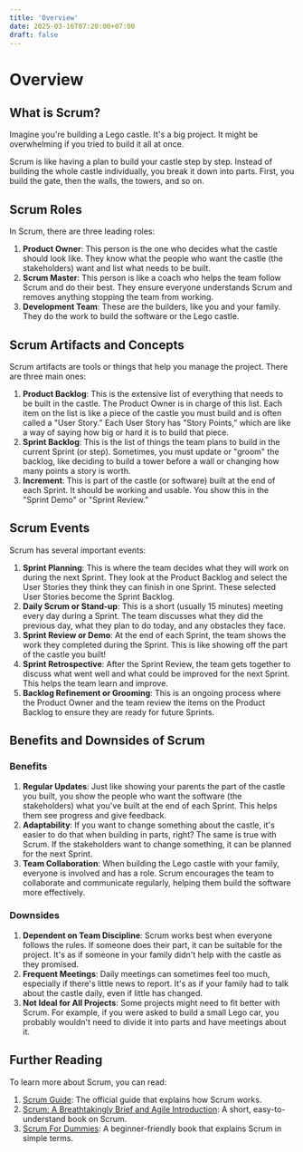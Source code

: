 ```yaml
---
title: 'Overview'
date: 2025-03-16T07:20:00+07:00
draft: false
---
```


# Overview

## What is Scrum?

Imagine you're building a Lego castle. It's a big project. It might be overwhelming if you tried to build it all at once.

Scrum is like having a plan to build your castle step by step. Instead of building the whole castle individually, you break it down into parts. First, you build the gate, then the walls, the towers, and so on.

## Scrum Roles

In Scrum, there are three leading roles:

1. **Product Owner**: This person is the one who decides what the castle should look like. They know what the people who want the castle (the stakeholders) want and list what needs to be built.
2. **Scrum Master**: This person is like a coach who helps the team follow Scrum and do their best. They ensure everyone understands Scrum and removes anything stopping the team from working.
3. **Development Team**: These are the builders, like you and your family. They do the work to build the software or the Lego castle.

## Scrum Artifacts and Concepts

Scrum artifacts are tools or things that help you manage the project. There are three main ones:

1. **Product Backlog**: This is the extensive list of everything that needs to be built in the castle. The Product Owner is in charge of this list. Each item on the list is like a piece of the castle you must build and is often called a "User Story.” Each User Story has "Story Points,” which are like a way of saying how big or hard it is to build that piece.
2. **Sprint Backlog**: This is the list of things the team plans to build in the current Sprint (or step). Sometimes, you must update or "groom" the backlog, like deciding to build a tower before a wall or changing how many points a story is worth.
3. **Increment**: This is part of the castle (or software) built at the end of each Sprint. It should be working and usable. You show this in the "Sprint Demo" or "Sprint Review.”

## Scrum Events

Scrum has several important events:

1. **Sprint Planning**: This is where the team decides what they will work on during the next Sprint. They look at the Product Backlog and select the User Stories they think they can finish in one Sprint. These selected User Stories become the Sprint Backlog.
2. **Daily Scrum or Stand-up**: This is a short (usually 15 minutes) meeting every day during a Sprint. The team discusses what they did the previous day, what they plan to do today, and any obstacles they face.
3. **Sprint Review or Demo**: At the end of each Sprint, the team shows the work they completed during the Sprint. This is like showing off the part of the castle you built!
4. **Sprint Retrospective**: After the Sprint Review, the team gets together to discuss what went well and what could be improved for the next Sprint. This helps the team learn and improve.
5. **Backlog Refinement or Grooming**: This is an ongoing process where the Product Owner and the team review the items on the Product Backlog to ensure they are ready for future Sprints.

## Benefits and Downsides of Scrum

### Benefits

1. **Regular Updates**: Just like showing your parents the part of the castle you built, you show the people who want the software (the stakeholders) what you've built at the end of each Sprint. This helps them see progress and give feedback.
2. **Adaptability**: If you want to change something about the castle, it's easier to do that when building in parts, right? The same is true with Scrum. If the stakeholders want to change something, it can be planned for the next Sprint.
3. **Team Collaboration**: When building the Lego castle with your family, everyone is involved and has a role. Scrum encourages the team to collaborate and communicate regularly, helping them build the software more effectively.

### Downsides

1. **Dependent on Team Discipline**: Scrum works best when everyone follows the rules. If someone does their part, it can be suitable for the project. It's as if someone in your family didn't help with the castle as they promised.
2. **Frequent Meetings**: Daily meetings can sometimes feel too much, especially if there's little news to report. It's as if your family had to talk about the castle daily, even if little has changed.
3. **Not Ideal for All Projects**: Some projects might need to fit better with Scrum. For example, if you were asked to build a small Lego car, you probably wouldn't need to divide it into parts and have meetings about it.

## Further Reading

To learn more about Scrum, you can read:

1. [Scrum Guide](https://www.scrumguides.org/scrum-guide.html): The official guide that explains how Scrum works.
2. [Scrum: A Breathtakingly Brief and Agile Introduction](https://www.amazon.com/Scrum-Breathtakingly-Brief-Agile-Introduction/dp/193796504X): A short, easy-to-understand book on Scrum.
3. [Scrum For Dummies](https://www.amazon.com/Scrum-Dummies-Mark-C-Layton/dp/111890575X): A beginner-friendly book that explains Scrum in simple terms.
